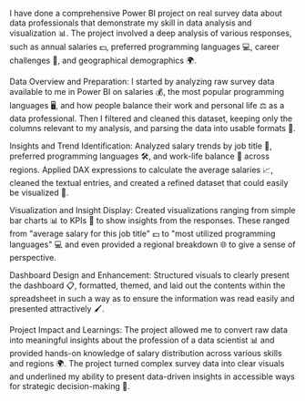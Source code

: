 I have done a comprehensive Power BI project on real survey data about data professionals that demonstrate my skill in data analysis and visualization 📊. The project involved a deep analysis of various responses, such as annual salaries 💵, preferred programming languages 💻, career challenges 🚀, and geographical demographics 🌍.

Data Overview and Preparation: I started by analyzing raw survey data available to me in Power BI on salaries 💰, the most popular programming languages 🖥️, and how people balance their work and personal life ⚖️ as a data professional. Then I filtered and cleaned this dataset, keeping only the columns relevant to my analysis, and parsing the data into usable formats 📂.

Insights and Trend Identification: Analyzed salary trends by job title 💼, preferred programming languages 🛠️, and work-life balance 📆 across regions. Applied DAX expressions to calculate the average salaries 📈, cleaned the textual entries, and created a refined dataset that could easily be visualized 🧩.

Visualization and Insight Display: Created visualizations ranging from simple bar charts 📊 to KPIs 🧮 to show insights from the responses. These ranged from "average salary for this job title" 💵 to "most utilized programming languages" 💻 and even provided a regional breakdown 🌐 to give a sense of perspective.

Dashboard Design and Enhancement: Structured visuals to clearly present the dashboard 📋, formatted, themed, and laid out the contents within the spreadsheet in such a way as to ensure the information was read easily and presented attractively 🖌️.

Project Impact and Learnings: The project allowed me to convert raw data into meaningful insights about the profession of a data scientist 📊 and provided hands-on knowledge of salary distribution across various skills and regions 🌍. The project turned complex survey data into clear visuals and underlined my ability to present data-driven insights in accessible ways for strategic decision-making 🌟.
